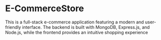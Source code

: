 # E-CommerceStore
This is a full-stack e-commerce application featuring a modern and user-friendly interface. The backend is built with MongoDB, Express.js, and Node.js, while the frontend provides an intuitive shopping experience
